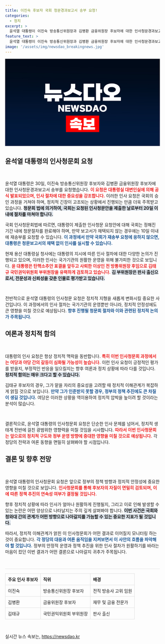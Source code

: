 ```yaml
---
title: 이진숙 후보자 국회 청문경과보고서 송부 요청!
categories:
  - 정치
excerpt: >
  윤석열 대통령이 이진숙 방송통신위원장과 김병환 금융위원장 후보자에 대한 인사청문경과보고서 송부를 요청했습니다. 국회는 20일 내 청문절차를 마쳐야 하며, 임명 가능성도 점점 커지고 있습니다. 이 인사의 향방이 주목받고 있습니다!
feature_text: >
  윤석열 대통령이 이진숙 방송통신위원장과 김병환 금융위원장 후보자에 대한 인사청문경과보고서 송부를 요청했습니다. 국회는 20일 내 청문절차를 마쳐야 하며, 임명 가능성도 점점 커지고 있습니다. 이 인사의 향방이 주목받고 있습니다!
image: '/assets/img/newsdao_breakingnews.jpg'
---
```


<p><img src="/assets/img/newsdao_breakingnews.jpg" alt="flaretime 속보" /></p>

<h2 data-ke-size="size26">윤석열 대통령의 인사청문회 요청</h2>

<p data-ke-size="size16">&nbsp;</p>

<p>윤석열 대통령은 30일, 이진숙 방송통신위원장 후보자와 김병환 금융위원장 후보자에 대한 인사청문경과보고서 송부를 요청했습니다. <b><span style="color: #ee2323;">이 요청은 대통령실 대변인실에 의해 공식 발표되었으며, 인사 절차에 대한 중요성을 강조합니다.</span></b> 이러한 인사 요청은 국회의 승인 과정을 거쳐야 하며, 정치적 긴장이 고조되는 상황에서 진행되는 만큼 더욱 주목받고 있습니다. <b><span style="background-color: #21538527;">청문회 법에 의거하여, 국회는 요청된 인사청문안을 제출한 날로부터 20일 이내에 절차를 마쳐야 합니다.</span></b> </p>

<p>국회 인사청문회법에 따르면, 대통령이 제출한 인사청문 요청안에 대해 국회는 정해진 기간 내에 청문절차를 완료해야 하며, 만약 보고서가 채택되지 않는 경우에는 10일 이내에 재송부를 요청할 수 있습니다. <b><span style="color: #1a5490;">이 과정에서 만약 국회가 재송부 요청에 응하지 않으면, 대통령은 청문보고서의 채택 없이 인사를 실시할 수 있습니다.</span></b></p>

<p>현재 용산 대통령실 청사에는 대통령의 지시에 따른 인사 절차에 대한 다양한 논의가 진행되고 있으며, 이러한 인사는 국가기관의 원활한 운영을 위해 불가피한 것으로 보입니다. <b><span style="color: #ee2323;">윤 대통령은 탄핵소추안 표결을 앞두고 사퇴한 이상인 전 방통위원장 후임으로 김태규 국민권익위원회 부위원장을 유력하게 검토하고 있습니다.</span></b> <b><span style="background-color: #21538527;">김 부위원장은 판사 출신으로서, 전문성과 신뢰성을 갖춘 인물로 평가받고 있습니다.</span></b></p>

<p data-ke-size="size16">&nbsp;</p>

<p>전반적으로 윤석열 대통령의 인사청문 요청은 정치적 지형을 새롭게 변화시킬 중요한 사건입니다. 이 과정에서의 인사 절차는 국가기관의 운영뿐만 아니라, 정치적 안정성에도 큰 영향을 미칠 것으로 예상됩니다. <b><span style="color: #1a5490;">향후 진행될 청문회 절차와 이와 관련된 정치적 논의가 주목됩니다.</span></b> </p>

<h2 data-ke-size="size26">여론과 정치적 함의</h2>

<p data-ke-size="size16">&nbsp;</p>

<p>대통령의 인사 요청은 항상 정치적 맥락을 동반합니다. <b><span style="color: #ee2323;">특히 이번 인사청문회 과정에서는 여당과 야당 간의 갈등이 심화될 가능성이 높습니다.</span></b> 이런 인사 요청이 긍정적인 평가를 받을지, 부정적인 반응을 일으킬지는 향후 여론과 정치 상황에 따라 다를 것입니다. <b><span style="background-color: #21538527;">정치적 함의는 매우 크다고 할 수 있습니다.</span></b> </p>

<p>김태규 후보자의 경우, 그가 맡을 자리의 중요성을 고려할 때 정치적 이해관계가 복잡하게 얽힐 것으로 보입니다. <b><span style="color: #1a5490;">만약 그가 인준받지 못할 경우, 정부의 정책 추진에도 큰 차질이 생길 것입니다.</span></b> 여당은 이러한 상황을 역이용하여 정치적 압박을 높이려 할 것이라는 분석이 많습니다.</p>

<p data-ke-size="size16">&nbsp;</p>

<p>결론적으로, 윤석열 대통령의 인사청문회 요청은 단순한 인사 문제를 넘어서, 정치적 생태계 전반에 걸친 광범위한 영향력을 미칠 것임을 시사합니다. <b><span style="color: #ee2323;">따라서 이번 인사청문회는 앞으로의 정치적 구도와 정부 운영 방향에 중대한 영향을 미칠 것으로 예상됩니다.</span></b> 각 정당의 전략과 여론 동향을 면밀히 살펴봐야 할 시점입니다. </p>

<h2 data-ke-size="size26">결론 및 향후 전망</h2>

<p data-ke-size="size16">&nbsp;</p>

<p>윤석열 대통령의 인사청문회 요청은 앞으로 정부의 정책 방향과 정치적 안정성에 중요한 영향을 미칠 것으로 보입니다. <b><span style="color: #ee2323;">인사청문회를 통해 후보자의 자질이 면밀히 검토되며, 이에 따른 정책 추진의 연속성 여부가 결정될 것입니다.</span></b> </p>

<p>향후 정치적 상황에 따라 인사가 얼마나 원활하게 진행될지, 그리고 이로 인해 발생할 수 있는 논란은 어떤 양상으로 나타날지는 주의 깊게 살펴봐야 합니다. <b><span style="background-color: #21538527;">이번 사건은 국회와 청와대 간의 관계가 어떤 방향으로 나아갈지를 가늠할 수 있는 중요한 지표가 될 것입니다.</span></b></p>

<p>따라서, 정치적 이해관계가 얽힌 이 인사청문회가 어떤 결과로 이어질지 모니터링 하는 것이 중요합니다. <b><span style="color: #1a5490;">각 정당의 대응과 여론 움직임을 지켜보면서 이 사안의 흐름을 파악해야 할 것입니다.</span></b> 정부의 안정적 운영과 정책 추진을 위한 인사 절차가 원활하기를 바라는 마음이 컸던 이번 결과가 어떤 결론으로 나아갈지 귀추가 주목됩니다. </p>

<p data-ke-size="size16">&nbsp;</p>

<hr style="height: 2px; background-color: #eeeeee; border: none;" />

<table style="width: 100%; border-collapse: collapse;">
    <tr>
        <th style="text-align: left; padding: 8px; border: 1px solid #dddddd;"><b>주요 인사 후보자</b></th>
        <th style="text-align: left; padding: 8px; border: 1px solid #dddddd;"><b>직위</b></th>
        <th style="text-align: left; padding: 8px; border: 1px solid #dddddd;"><b>배경</b></th>
    </tr>
    <tr>
        <td style="text-align: left; padding: 8px; border: 1px solid #dddddd;">이진숙</td>
        <td style="text-align: left; padding: 8px; border: 1px solid #dddddd;">방송통신위원장 후보자</td>
        <td style="text-align: left; padding: 8px; border: 1px solid #dddddd;">전직 방송사 고위 임원</td>
    </tr>
    <tr>
        <td style="text-align: left; padding: 8px; border: 1px solid #dddddd;">김병환</td>
        <td style="text-align: left; padding: 8px; border: 1px solid #dddddd;">금융위원장 후보자</td>
        <td style="text-align: left; padding: 8px; border: 1px solid #dddddd;">재무 및 금융 전문가</td>
    </tr>
    <tr>
        <td style="text-align: left; padding: 8px; border: 1px solid #dddddd;">김태규</td>
        <td style="text-align: left; padding: 8px; border: 1px solid #dddddd;">국민권익위원회 부위원장</td>
        <td style="text-align: left; padding: 8px; border: 1px solid #dddddd;">판사 출신</td>
    </tr>
</table>

<p data-ke-size="size16">&nbsp;</p>
실시간 뉴스 속보는, <a href="https://newsdao.kr" rel="dofollow">https://newsdao.kr</a>


